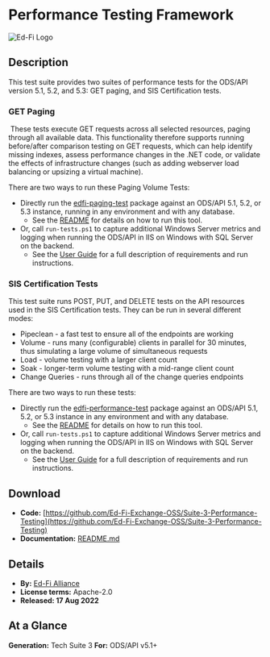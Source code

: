# Performance Testing Framework

![Ed-Fi Logo](https://edfidocs.blob.core.windows.net/$web/img/edfi-exchange/technology/image.png)

## Description

This test suite provides two suites of performance tests for the ODS/API version 5.1, 5.2, and 5.3: GET paging, and SIS Certification tests.

### GET Paging

 These tests execute GET requests across all selected resources, paging through all available data. This functionality therefore supports running before/after comparison testing on GET requests, which can help identify missing indexes, assess performance changes in the .NET code, or validate the effects of infrastructure changes (such as adding webserver load balancing or upsizing a virtual machine).

There are two ways to run these Paging Volume Tests:

* Directly run the [edfi-paging-test](https://github.com/Ed-Fi-Exchange-OSS/Suite-3-Performance-Testing/blob/main/src/edfi-paging-test) package against an ODS/API 5.1, 5.2, or 5.3 instance, running in any environment and with any database.
  * See the [README](https://github.com/Ed-Fi-Exchange-OSS/Suite-3-Performance-Testing/blob/main/src/edfi-paging-test/README.md) for details on how to run this tool.
* Or, call `run-tests.ps1` to capture additional Windows Server metrics and logging when running the ODS/API in IIS on Windows with SQL Server on the backend.
  * See the [User Guide](https://github.com/Ed-Fi-Exchange-OSS/Suite-3-Performance-Testing/blob/main/docs/user-guide.md) for a full description of requirements and run instructions.

### SIS Certification Tests

This test suite runs POST, PUT, and DELETE tests on the API resources used in the SIS Certification tests. They can be run in several different modes:

* Pipeclean - a fast test to ensure all of the endpoints are working
* Volume - runs many (configurable) clients in parallel for 30 minutes, thus simulating a large volume of simultaneous requests
* Load - volume testing with a larger client count
* Soak - longer-term volume testing with a mid-range client count
* Change Queries - runs through all of the change queries endpoints

There are two ways to run these tests:

* Directly run the [edfi-performance-test](https://github.com/Ed-Fi-Exchange-OSS/Suite-3-Performance-Testing/tree/main/src/edfi-performance-test) package against an ODS/API 5.1, 5.2, or 5.3 instance in any environment and with any database.
  * See the [README](https://github.com/Ed-Fi-Exchange-OSS/Suite-3-Performance-Testing/tree/main/src/edfi-performance-test) for details on how to run this tool.
* Or, call `run-tests.ps1` to capture additional Windows Server metrics and logging when running the ODS/API in IIS on Windows with SQL Server on the backend.
  * See the [User Guide](https://github.com/Ed-Fi-Exchange-OSS/Suite-3-Performance-Testing/blob/main/docs/user-guide.md) for a full description of requirements and run instructions.

## Download

* **Code:** [https://github.com/Ed-Fi-Exchange-OSS/Suite-3-Performance-Testing](https://github.com/Ed-Fi-Exchange-OSS/Suite-3-Performance-Testing)
* **Documentation:** [README.md](https://github.com/Ed-Fi-Exchange-OSS/Suite-3-Performance-Testing/blob/main/README.md)

## Details

* **By:** [Ed-Fi Alliance](https://exchange.ed-fi.org)
* **License terms:** Apache-2.0
* **Released: 17 Aug 2022**

## **At a Glance**

**Generation:** Tech Suite 3
**For:** ODS/API v5.1+
